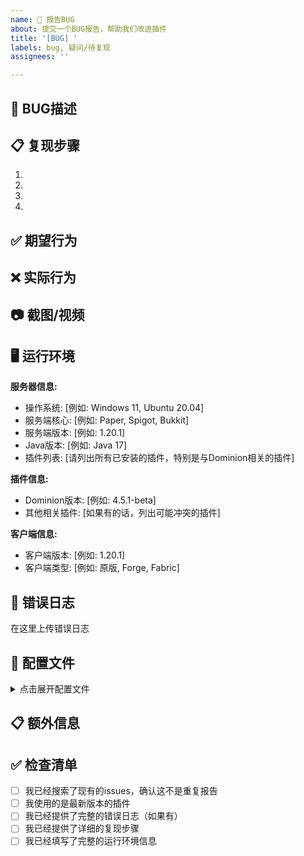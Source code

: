 ```yaml
---
name: 🐛 报告BUG
about: 提交一个BUG报告，帮助我们改进插件
title: '[BUG] '
labels: bug, 疑问/待复现
assignees: ''

---
```


## 🐛 BUG描述
<!-- 请简洁清晰地描述遇到的问题 -->

## 📋 复现步骤
<!-- 请提供详细的复现步骤，这样我们可以重现问题 -->

1. 
2. 
3. 
4. 

## ✅ 期望行为
<!-- 描述你期望发生的正常行为 -->

## ❌ 实际行为
<!-- 描述实际发生了什么 -->

## 📷 截图/视频
<!-- 如果可能，请提供截图或视频来展示问题 -->

## 🖥️ 运行环境
<!-- 请填写以下信息 -->

**服务器信息:**
- 操作系统: [例如: Windows 11, Ubuntu 20.04]
- 服务端核心: [例如: Paper, Spigot, Bukkit]
- 服务端版本: [例如: 1.20.1]
- Java版本: [例如: Java 17]
- 插件列表: [请列出所有已安装的插件，特别是与Dominion相关的插件]

**插件信息:**
- Dominion版本: [例如: 4.5.1-beta]
- 其他相关插件: [如果有的话，列出可能冲突的插件]

**客户端信息:**
- 客户端版本: [例如: 1.20.1]
- 客户端类型: [例如: 原版, Forge, Fabric]

## 📝 错误日志
<!-- 请提在配置文件打开调试模式后，上传最新的错误日志文件 latest.log -->

在这里上传错误日志

## 🔧 配置文件
<!-- 如果问题与配置相关，请提供相关的配置文件内容 -->

<details>
<summary>点击展开配置文件</summary>

```yaml
在这里粘贴相关配置
```

</details>

## 📋 额外信息
<!-- 任何其他你认为有助于解决问题的信息 -->

## ✅ 检查清单
<!-- 请在提交前检查以下项目 -->

- [ ] 我已经搜索了现有的issues，确认这不是重复报告
- [ ] 我使用的是最新版本的插件
- [ ] 我已经提供了完整的错误日志（如果有）
- [ ] 我已经提供了详细的复现步骤
- [ ] 我已经填写了完整的运行环境信息
